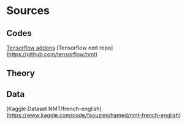# Sources
## Codes
[Tensorflow addons](https://www.tensorflow.org/addons/tutorials/networks_seq2seq_nmt)
[Tensorflow nmt repo] (https://github.com/tensorflow/nmt)

## Theory


## Data
[Kaggle Dataset NMT/french-english] (https://www.kaggle.com/code/faouzimohamed/nmt-french-english)




